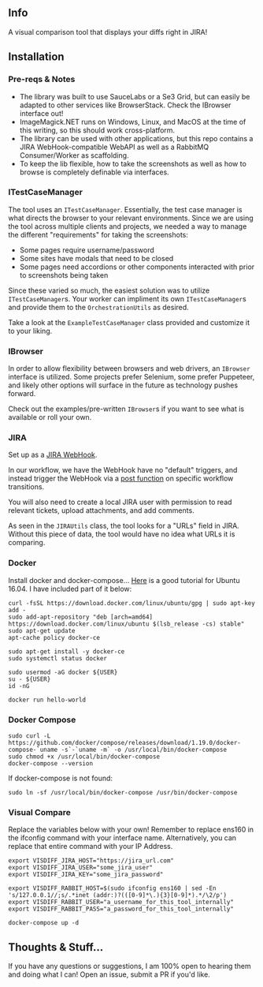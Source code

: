 ## Info

A visual comparison tool that displays your diffs right in JIRA!

## Installation

### Pre-reqs & Notes

- The library was built to use SauceLabs or a Se3 Grid, but can easily be adapted to other services like BrowserStack. Check the IBrowser interface out!
- ImageMagick.NET runs on Windows, Linux, and MacOS at the time of this writing, so this should work cross-platform.
- The library can be used with other applications, but this repo contains a JIRA WebHook-compatible WebAPI as well as a RabbitMQ Consumer/Worker as scaffolding.
- To keep the lib flexible, how to take the screenshots as well as how to browse is completely definable via interfaces.

### ITestCaseManager

The tool uses an `ITestCaseManager`. Essentially, the test case manager is what directs the browser to your relevant environments. Since we are using the tool across multiple clients and projects, we needed a way to manage the different "requirements" for taking the screenshots:

- Some pages require username/password
- Some sites have modals that need to be closed
- Some pages need accordions or other components interacted with prior to screenshots being taken

Since these varied so much, the easiest solution was to utilize `ITestCaseManager`s. Your worker can impliment its own `ITestCaseManager`s and provide them to the `OrchestrationUtils` as desired.

Take a look at the `ExampleTestCaseManager` class provided and customize it to your liking.

### IBrowser

In order to allow flexibility between browsers and web drivers, an `IBrowser` interface is utilized. Some projects prefer Selenium, some prefer Puppeteer, and likely other options will surface in the future as technology pushes forward.

Check out the examples/pre-written `IBrowser`s if you want to see what is available or roll your own.

### JIRA

Set up as a [JIRA WebHook](https://developer.atlassian.com/server/jira/platform/webhooks/).

In our workflow, we have the WebHook have no "default" triggers, and instead trigger the WebHook via a [post function](https://confluence.atlassian.com/adminjiracloud/advanced-workflow-configuration-776636620.html#Advancedworkflowconfiguration-optionalpostfunctionsOptionalpostfunctions) on specific workflow transitions.

You will also need to create a local JIRA user with permission to read relevant tickets, upload attachments, and add comments.

As seen in the `JIRAUtils` class, the tool looks for a "URLs" field in JIRA. Without this piece of data, the tool would have no idea what URLs it is comparing.

### Docker

Install docker and docker-compose... [Here](https://www.digitalocean.com/community/tutorials/how-to-install-and-use-docker-on-ubuntu-16-04) is a good tutorial for Ubuntu 16.04. I have included part of it below:


```
curl -fsSL https://download.docker.com/linux/ubuntu/gpg | sudo apt-key add -
sudo add-apt-repository "deb [arch=amd64] https://download.docker.com/linux/ubuntu $(lsb_release -cs) stable"
sudo apt-get update
apt-cache policy docker-ce

sudo apt-get install -y docker-ce
sudo systemctl status docker

sudo usermod -aG docker ${USER}
su - ${USER}
id -nG

docker run hello-world
```

### Docker Compose

```
sudo curl -L https://github.com/docker/compose/releases/download/1.19.0/docker-compose-`uname -s`-`uname -m` -o /usr/local/bin/docker-compose
sudo chmod +x /usr/local/bin/docker-compose
docker-compose --version
```

If docker-compose is not found:

```
sudo ln -sf /usr/local/bin/docker-compose /usr/bin/docker-compose
```

### Visual Compare

Replace the variables below with your own! Remember to replace ens160 in the ifconfig command with your interface name. Alternatively, you can replace that entire command with your IP Address.

```
export VISDIFF_JIRA_HOST="https://jira_url.com"
export VISDIFF_JIRA_USER="some_jira_user"
export VISDIFF_JIRA_KEY="some_jira_password"

export VISDIFF_RABBIT_HOST=$(sudo ifconfig ens160 | sed -En 's/127.0.0.1//;s/.*inet (addr:)?(([0-9]*\.){3}[0-9]*).*/\2/p')
export VISDIFF_RABBIT_USER="a_username_for_this_tool_internally"
export VISDIFF_RABBIT_PASS="a_password_for_this_tool_internally"

docker-compose up -d
```

## Thoughts & Stuff...

If you have any questions or suggestions, I am 100% open to hearing them and doing what I can! Open an issue, submit a PR if you'd like.


